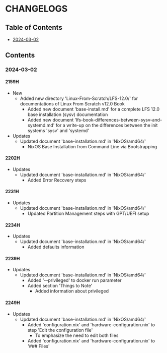 # CHANGELOGS

## Table of Contents
+ [2024-03-02](#2024-03-02)

## Contents
### 2024-03-02
#### 2159H
- New
    - Added new directory 'Linux-From-Scratch/LFS-12.0/' for documentations of Linux From Scratch v12.0 Book
        - Added new document 'base-install.md' for a complete LFS 12.0 base installation (sysv) documentation
        - Added new document 'lfs-book-differences-between-sysv-and-systemd.md' for a write-up on the differences between the init systems 'sysv' and 'systemd'
- Updates
    - Updated document 'base-installation.md' in 'NixOS/amd64/'
        + NixOS Base Installation from Command Line via Bootstrapping

#### 2202H
- Updates
    - Updated document 'base-installation.md' in 'NixOS/amd64/'
        + Added Error Recovery steps

#### 2231H
- Updates
    - Updated document 'base-installation.md' in 'NixOS/amd64/'
        + Updated Partition Management steps with GPT/UEFI setup

#### 2234H
- Updates
    - Updated document 'base-installation.md' in 'NixOS/amd64/'
        + Added defaults information

#### 2239H
- Updates
    - Updated document 'base-installation.md' in 'NixOS/amd64/'
        - Added '--privileged' to docker run parameter
        - Added section 'Things to Note'
            + Added information about privileged
#### 2249H
- Updates
    - Updated document 'base-installation.md' in 'NixOS/amd64/'
        - Added 'configuration.nix' and 'hardware-configuration.nix' to step 'Edit the configuration file' 
            + To emphasize the need to edit both files
        - Added 'configuration.nix' and 'hardware-configuration.nix' to '### Files'

